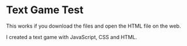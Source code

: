 # Text Game Test
This works if you download the files and open the HTML file on the web.

I created a text game with JavaScript, CSS and HTML. 
